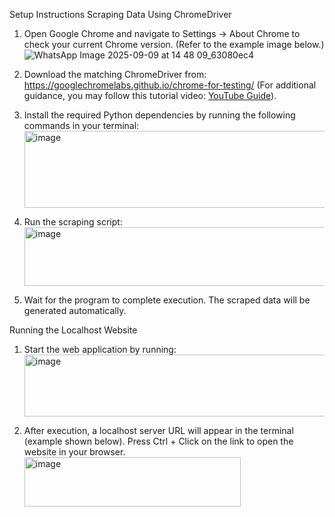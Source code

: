 Setup Instructions
Scraping Data Using ChromeDriver

1) Open Google Chrome and navigate to Settings → About Chrome to check your current Chrome version.
   (Refer to the example image below.)
   ![WhatsApp Image 2025-09-09 at 14 48 09_63080ec4](https://github.com/user-attachments/assets/2ae4b608-45c1-4124-ba80-cb5ea500e124)

2) Download the matching ChromeDriver from:
   https://googlechromelabs.github.io/chrome-for-testing/
   (For additional guidance, you may follow this tutorial video: [YouTube Guide](https://youtu.be/Bpd04FH9ycs?si=oySCEJb65zGl-deM)).

3) Install the required Python dependencies by running the following commands in your terminal:
   <img width="734" height="123" alt="image" src="https://github.com/user-attachments/assets/18e0bf03-dcc1-4a13-a2cc-75b494f40512" />

4) Run the scraping script:
   <img width="727" height="94" alt="image" src="https://github.com/user-attachments/assets/c6e55d11-b6e6-4f37-9a76-4634c3135ed7" />

5) Wait for the program to complete execution. The scraped data will be generated automatically.

Running the Localhost Website
1) Start the web application by running:
   <img width="734" height="99" alt="image" src="https://github.com/user-attachments/assets/4d2e1145-33fb-460d-8c44-9dfcb12a816d" />

2) After execution, a localhost server URL will appear in the terminal (example shown below).
   Press Ctrl + Click on the link to open the website in your browser.
   <img width="346" height="79" alt="image" src="https://github.com/user-attachments/assets/f90cdb31-7f5b-4910-913e-5145197740ed" />
